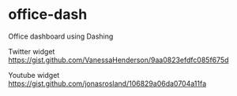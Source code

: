 # office-dash
Office dashboard using Dashing

Twitter widget
https://gist.github.com/VanessaHenderson/9aa0823efdfc085f675d

Youtube widget
https://gist.github.com/jonasrosland/106829a06da0704a11fa
